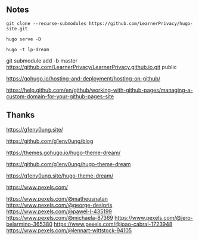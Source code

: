 
Notes
-----

    git clone --recurse-submodules https://github.com/LearnerPrivacy/hugo-site.git

    hugo serve -D

    hugo -t lp-dream


git submodule add -b master https://github.com/LearnerPrivacy/LearnerPrivacy.github.io.git public

https://gohugo.io/hosting-and-deployment/hosting-on-github/

https://help.github.com/en/github/working-with-github-pages/managing-a-custom-domain-for-your-github-pages-site



Thanks
------

https://g1eny0ung.site/

https://github.com/g1eny0ung/blog

https://themes.gohugo.io/hugo-theme-dream/

https://github.com/g1eny0ung/hugo-theme-dream

https://g1eny0ung.site/hugo-theme-dream/


https://www.pexels.com/

https://www.pexels.com/@matheusnatan
https://www.pexels.com/@george-desipris
https://www.pexels.com/@pawel-l-435199
https://www.pexels.com/@michaela-87369
https://www.pexels.com/@jero-belarmino-365380
https://www.pexels.com/@joao-cabral-1723948
https://www.pexels.com/@lennart-wittstock-94105


